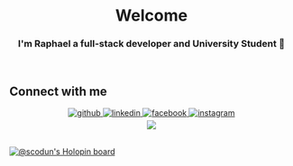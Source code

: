 <div align="center">
  <h1>Welcome</h1>
</div>  
  

### <div align="center">I'm Raphael a full-stack developer and University Student 👋</div>  
  

<br/>  


## Connect with me  
<div align="center">
<a href="https://github.com/Scodun" target="_blank">
<img src=https://img.shields.io/badge/github-%2324292e.svg?&style=for-the-badge&logo=github&logoColor=white alt=github style="margin-bottom: 5px;" />
</a>
<a href="https://linkedin.com/in/raphael-burgstaller-aaba9019a" target="_blank">
<img src=https://img.shields.io/badge/linkedin-%231E77B5.svg?&style=for-the-badge&logo=linkedin&logoColor=white alt=linkedin style="margin-bottom: 5px;" />
</a>
<a href="https://www.facebook.com/raphael.burgstaller.1" target="_blank">
<img src=https://img.shields.io/badge/facebook-%232E87FB.svg?&style=for-the-badge&logo=facebook&logoColor=white alt=facebook style="margin-bottom: 5px;" />
</a>
<a href="https://instagram.com/kassarih" target="_blank">
<img src=https://img.shields.io/badge/instagram-%23000000.svg?&style=for-the-badge&logo=instagram&logoColor=white alt=instagram style="margin-bottom: 5px;" />
</a>  
</div>  

<div align="center">
<img src="https://komarev.com/ghpvc/?username=Scodun&&style=flat-square" align="center" />
</div>  
<br/>

[![@scodun's Holopin board](https://holopin.me/scodun)](https://holopin.io/@scodun)
